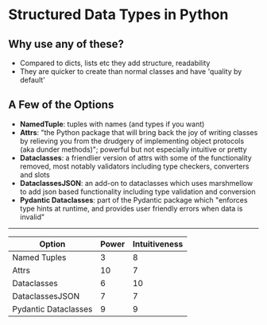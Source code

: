 # Structured Data Types in Python

## Why use any of these?

- Compared to dicts, lists etc they add structure, readability
- They are quicker to create than normal classes and have 'quality by default'

## A Few of the Options

- **NamedTuple**: tuples with names (and types if you want)
- **Attrs**: "the Python package that will bring back the joy of writing classes by relieving you from the drudgery of implementing object protocols (aka dunder methods)"; powerful but not especially intuitive or pretty
- **Dataclasses**: a friendlier version of attrs with some of the functionality removed, most notably validators including type checkers, converters and slots
- **DataclassesJSON**: an add-on to dataclasses which uses marshmellow to add json based functionality including type validation and conversion
- **Pydantic Dataclasses**: part of the Pydantic package which "enforces type hints at runtime, and provides user friendly errors when data is invalid"

-----------------------------------

| Option          | Power | Intuitiveness |
| --------------- | ----- | ------------- |
| Named Tuples    | 3     | 8             |
| Attrs           | 10    | 7             |
| Dataclasses     | 6     | 10            |
| DataclassesJSON | 7     | 7             |
| Pydantic Dataclasses | 9     | 9             |
